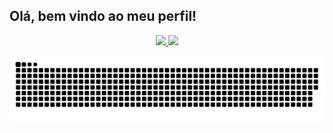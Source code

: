 ## Olá, bem vindo ao meu perfil!
<div align="center">
  <a href="https://github.com/JetStream-Deiv">
  <img height="180em" src="https://github-readme-stats.vercel.app/api?username=JetStream-Deiv&&theme=blue-green"/>
  <img height="180em" src="https://github-readme-stats.vercel.app/api/top-langs/?username=JetStream-Deiv&theme=blue-green"/>
</div>

 
  ![Snake animation](https://github.com/JetStream-Deiv/JetStream-Deiv/blob/output/github-contribution-grid-snake.svg)
 
</div>

